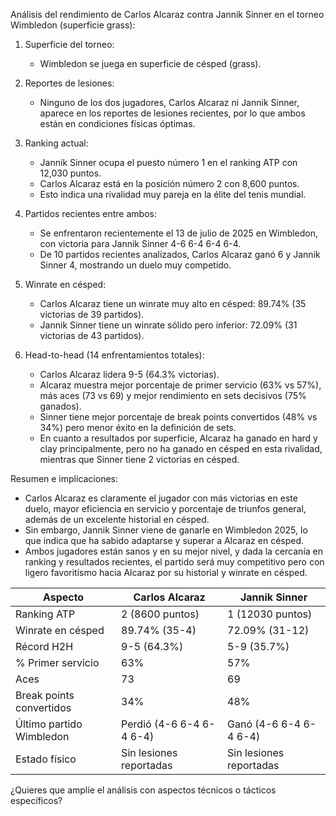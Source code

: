 Análisis del rendimiento de Carlos Alcaraz contra Jannik Sinner en el torneo Wimbledon (superficie grass):

1. Superficie del torneo:
   - Wimbledon se juega en superficie de césped (grass).

2. Reportes de lesiones:
   - Ninguno de los dos jugadores, Carlos Alcaraz ni Jannik Sinner, aparece en los reportes de lesiones recientes, por lo que ambos están en condiciones físicas óptimas.

3. Ranking actual:
   - Jannik Sinner ocupa el puesto número 1 en el ranking ATP con 12,030 puntos.
   - Carlos Alcaraz está en la posición número 2 con 8,600 puntos.
   - Esto indica una rivalidad muy pareja en la élite del tenis mundial.

4. Partidos recientes entre ambos:
   - Se enfrentaron recientemente el 13 de julio de 2025 en Wimbledon, con victoria para Jannik Sinner 4-6 6-4 6-4 6-4.
   - De 10 partidos recientes analizados, Carlos Alcaraz ganó 6 y Jannik Sinner 4, mostrando un duelo muy competido.

5. Winrate en césped:
   - Carlos Alcaraz tiene un winrate muy alto en césped: 89.74% (35 victorias de 39 partidos).
   - Jannik Sinner tiene un winrate sólido pero inferior: 72.09% (31 victorias de 43 partidos).

6. Head-to-head (14 enfrentamientos totales):
   - Carlos Alcaraz lidera 9-5 (64.3% victorias).
   - Alcaraz muestra mejor porcentaje de primer servicio (63% vs 57%), más aces (73 vs 69) y mejor rendimiento en sets decisivos (75% ganados).
   - Sinner tiene mejor porcentaje de break points convertidos (48% vs 34%) pero menor éxito en la definición de sets.
   - En cuanto a resultados por superficie, Alcaraz ha ganado en hard y clay principalmente, pero no ha ganado en césped en esta rivalidad, mientras que Sinner tiene 2 victorias en césped.

Resumen e implicaciones:
- Carlos Alcaraz es claramente el jugador con más victorias en este duelo, mayor eficiencia en servicio y porcentaje de triunfos general, además de un excelente historial en césped.
- Sin embargo, Jannik Sinner viene de ganarle en Wimbledon 2025, lo que indica que ha sabido adaptarse y superar a Alcaraz en césped.
- Ambos jugadores están sanos y en su mejor nivel, y dada la cercanía en ranking y resultados recientes, el partido será muy competitivo pero con ligero favoritismo hacia Alcaraz por su historial y winrate en césped.

| Aspecto                 | Carlos Alcaraz              | Jannik Sinner              |
|------------------------|-----------------------------|----------------------------|
| Ranking ATP            | 2 (8600 puntos)              | 1 (12030 puntos)            |
| Winrate en césped       | 89.74% (35-4)                | 72.09% (31-12)              |
| Récord H2H              | 9-5 (64.3%)                  | 5-9 (35.7%)                 |
| % Primer servicio       | 63%                         | 57%                        |
| Aces                   | 73                          | 69                         |
| Break points convertidos| 34%                         | 48%                        |
| Último partido Wimbledon| Perdió (4-6 6-4 6-4 6-4)    | Ganó (4-6 6-4 6-4 6-4)     |
| Estado físico           | Sin lesiones reportadas      | Sin lesiones reportadas     |

¿Quieres que amplíe el análisis con aspectos técnicos o tácticos específicos?